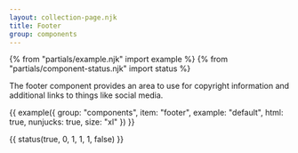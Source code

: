 ```yaml
---
layout: collection-page.njk
title: Footer
group: components
---
```


{% from "partials/example.njk" import example %}
{% from "partials/component-status.njk" import status %}

The footer component provides an area to use for copyright information and additional links to things like social media.

{{ example({ group: "components", item: "footer", example: "default", html: true, nunjucks: true, size: "xl" }) }}

{{ status(true, 0, 1, 1, 1, false) }}

